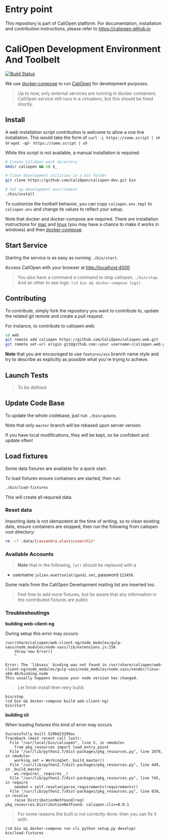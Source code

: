 # Entry point

This repository is part of CaliOpen platform. For documentation, installation and
contribution instructions, please refer to https://caliopen.github.io

# CaliOpen Development Environment And Toolbelt

[![Build
Status](https://travis-ci.org/CaliOpen/caliopen-dev.svg?branch=master)](https://travis-ci.org/CaliOpen/caliopen-dev)

We use [docker-compose](http://docs.docker.com/compose/) to run [CaliOpen](https://caliopen.org) for
development purposes.

> Up to now, only external services are running in docker containers.
> CaliOpen service still runs in a virtualenv, but this should be fixed shortly.

## Install

A web installation script contribution is welcome to allow a one line installation.
This would take the form of `curl -L https://some.script | sh` or
`wget -qO- https://some.script | sh`

While this script is not available, a manual installation is required:

``` sh
# Create CaliOpen work directory
mkdir caliopen && cd $_

# Clone development utilities in a bin folder
git clone https://github.com/CaliOpen/caliopen-dev.git bin

# Set up development environment
./bin/install
```

To customize the toolbelt behavior, you can copy `caliopen.env.tmpl` to
`caliopen.env` and change its values to reflect your setup.

Note that docker and docker-compose are required. There are installation instructions for [mac][1] and [linux][2] (you may have a chance to make it works in windows) and then [docker-compose][3].

## Start Service

Starting the service is as easy as running `./bin/start`.

Access CaliOpen with your browser at [http://localhost:4000](http://localhost:4000)

> You also have a command a command to stop caliopen, `./bin/stop`.  
> And an other to see logs: `(cd bin && docker-compose logs)`

## Contributing

To contribute, simply fork the repository you want to contribute to, update the
related git remote and create a pull request.

For instance, to contribute to caliopen.web:

``` sh
cd web
git remote add caliopen https://github.com/CaliOpen/caliopen.web.git
git remote set-url origin git@github.com:<your username>/caliopen.web.git
```

**Note** that you are encouraged to use `features/xxx` branch name style and try
to describe as explicitly as possible what you're trying to achieve.

## Launch Tests

> To be defined

## Update Code Base

To update the whole codebase, just run `./bin/update`.

Note that only `master` branch will be rebased upon server version.

If you have local modifications, they will be kept, so be confident and update
often!

## Load fixtures

Some data fixtures are available for a quick start.

To load fixtures ensure containers are started, then run:

``` sh
./bin/load-fixtures
```
This will create all required data.

### Reset data

Importing data is not idempotent at the time of writing, so to clean existing
data, ensure containers are stopped, then run the following from caliopen root
directory:

``` sh
rm -rf .data/{cassandra,elasticsearch}/*
```

### Available Accounts

> **Note** that in the following, `[at)` should be replaced with `@`

* username `julien.muetton[at)gandi.net`, password `123456`.

Some mails from the CaliOpen Development mailing list are inserted too.

> Feel free to add more fixtures, but be aware that any information in
> the contributed fixtures are public

### Troubleshoutings


**building web-client-ng**

During setup this error may occurs:

```
/usr/share/caliopen/web-client-ng/node_modules/gulp-sass/node_modules/node-sass/lib/extensions.js:158
    throw new Error([
    ^

Error: The `libsass` binding was not found in /usr/share/caliopen/web-client-ng/node_modules/gulp-sass/node_modules/node-sass/vendor/linux-x64-46/binding.node
This usually happens because your node version has changed.
```

> Let finish install then retry build:

```
bin/stop
(cd bin && docker-compose build web-client-ng)
bin/start
```

**building cli**

When loading fixtures this kind of error may occurs

```
Successfully built 529b623209ac
Traceback (most recent call last):
  File "/usr/local/bin/caliopen", line 5, in <module>
    from pkg_resources import load_entry_point
  File "/usr/lib/python2.7/dist-packages/pkg_resources.py", line 2876, in <module>
    working_set = WorkingSet._build_master()
  File "/usr/lib/python2.7/dist-packages/pkg_resources.py", line 449, in _build_master
    ws.require(__requires__)
  File "/usr/lib/python2.7/dist-packages/pkg_resources.py", line 745, in require
    needed = self.resolve(parse_requirements(requirements))
  File "/usr/lib/python2.7/dist-packages/pkg_resources.py", line 639, in resolve
    raise DistributionNotFound(req)
pkg_resources.DistributionNotFound: caliopen.cli==0.0.1
```

> For some reasons the built is not correctly done, then you can fix it with:

```
(cd bin && docker-compose run cli python setup.py develop)
bin/load-fixtures
```

[1]: https://docs.docker.com/mac/
[2]: https://docs.docker.com/linux/step_one/
[3]: https://docs.docker.com/compose/install/
